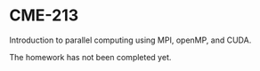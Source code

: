 # CME-213
Introduction to parallel computing using MPI, openMP, and CUDA.



The homework has not been completed yet.
